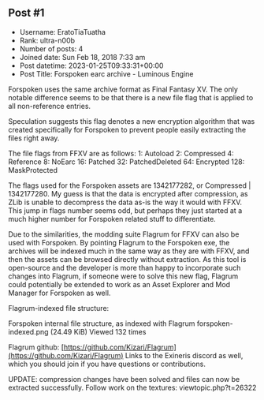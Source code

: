 ## Post #1
- Username: EratoTiaTuatha
- Rank: ultra-n00b
- Number of posts: 4
- Joined date: Sun Feb 18, 2018 7:33 am
- Post datetime: 2023-01-25T09:33:31+00:00
- Post Title: Forspoken earc archive - Luminous Engine

Forspoken uses the same archive format as Final Fantasy XV. The only notable difference seems to be that there is a new file flag that is applied to all non-reference entries.

Speculation suggests this flag denotes a new encryption algorithm that was created specifically for Forspoken to prevent people easily extracting the files right away.

The file flags from FFXV are as follows:
1: Autoload
2: Compressed
4: Reference
8: NoEarc
16: Patched
32: PatchedDeleted
64: Encrypted
128: MaskProtected

The flags used for the Forspoken assets are 1342177282, or Compressed | 1342177280. My guess is that the data is encrypted after compression, as ZLib is unable to decompress the data as-is the way it would with FFXV. This jump in flags number seems odd, but perhaps they just started at a much higher number for Forspoken related stuff to differentiate.

Due to the similarities, the modding suite Flagrum for FFXV can also be used with Forspoken. By pointing Flagrum to the Forspoken exe, the archives will be indexed much in the same way as they are with FFXV, and then the assets can be browsed directly without extraction. As this tool is open-source and the developer is more than happy to incorporate such changes into Flagrum, if someone were to solve this new flag, Flagrum could potentially be extended to work as an Asset Explorer and Mod Manager for Forspoken as well.

Flagrum-indexed file structure:



Forspoken internal file structure, as indexed with Flagrum forspoken-indexed.png (24.49 KiB) Viewed 132 times



Flagrum github: [https://github.com/Kizari/Flagrum](https://github.com/Kizari/Flagrum)
Links to the Exineris discord as well, which you should join if you have questions or contributions.



UPDATE: compression changes have been solved and files can now be extracted successfully. Follow work on the textures: viewtopic.php?t=26322
